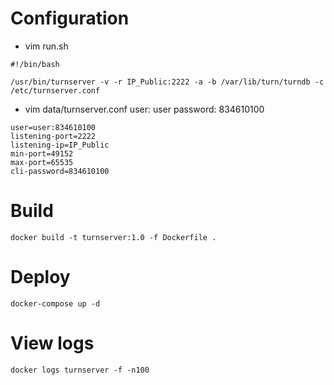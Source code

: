 # Configuration

* vim run.sh

```
#!/bin/bash

/usr/bin/turnserver -v -r IP_Public:2222 -a -b /var/lib/turn/turndb -c /etc/turnserver.conf
```

* vim data/turnserver.conf
user: user 
password: 834610100

```
user=user:834610100
listening-port=2222
listening-ip=IP_Public
min-port=49152
max-port=65535
cli-password=834610100
```
# Build
```
docker build -t turnserver:1.0 -f Dockerfile .
```

# Deploy
```
docker-compose up -d
```

# View logs
```
docker logs turnserver -f -n100
```
